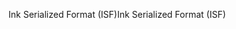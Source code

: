 <span data-ttu-id="b9d9a-101">Ink Serialized Format (ISF)</span><span class="sxs-lookup"><span data-stu-id="b9d9a-101">Ink Serialized Format (ISF)</span></span>